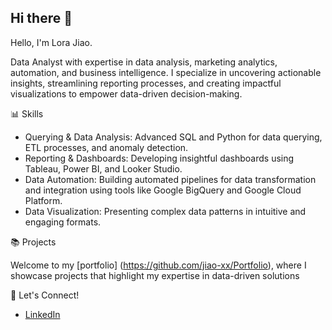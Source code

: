 ## Hi there 👋

Hello, I'm Lora Jiao.

Data Analyst with expertise in data analysis, marketing analytics, automation, and business intelligence. I specialize in uncovering actionable insights, streamlining reporting processes, and creating impactful visualizations to empower data-driven decision-making.

📊 Skills

- Querying & Data Analysis: Advanced SQL and Python for data querying, ETL processes, and anomaly detection.
- Reporting & Dashboards: Developing insightful dashboards using Tableau, Power BI, and Looker Studio.
- Data Automation: Building automated pipelines for data transformation and integration using tools like Google BigQuery and Google Cloud Platform.
- Data Visualization: Presenting complex data patterns in intuitive and engaging formats.

📚 Projects

Welcome to my [portfolio] (https://github.com/jiao-xx/Portfolio), where I showcase projects that highlight my expertise in data-driven solutions 

🌟 Let's Connect!

- [LinkedIn](https://www.linkedin.com/in/lorajiao/)

